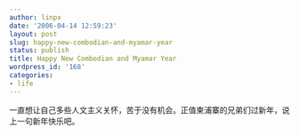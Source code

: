 ```yaml
---
author: linpx
date: '2006-04-14 12:59:23'
layout: post
slug: happy-new-combodian-and-myamar-year
status: publish
title: Happy New Combodian and Myamar Year
wordpress_id: '168'
categories:
- life
---
```


一直想让自己多些人文主义关怀，苦于没有机会。正值柬浦寨的兄弟们过新年，说上一句新年快乐吧。

